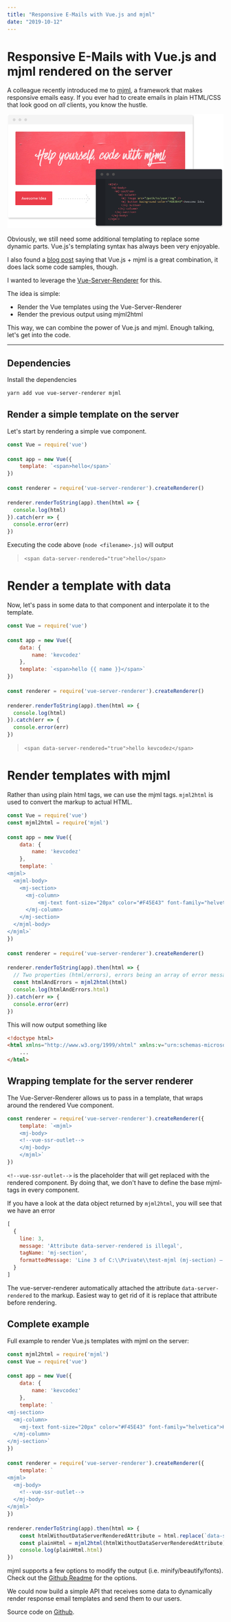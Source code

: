 ```yaml
---
title: "Responsive E-Mails with Vue.js and mjml"
date: "2019-10-12"
---
```


# Responsive E-Mails with Vue.js and mjml rendered on the server

A colleague recently introduced me to [mjml](https://mjml.io/), a framework that makes responsive emails easy.
If you ever had to create emails in plain HTML/CSS that look good on *all* clients, you know the hustle.

![mjml](./mjml.png)

Obviously, we still need some additional templating to replace some dynamic parts. 
Vue.js's templating syntax has always been very enjoyable.

I also found a [blog post](https://medium.com/@terencebezman/progressive-emails-using-vue-mjml-947c7764abd3) saying that Vue.js + mjml is a great combination, it does lack some code samples, though.

I wanted to leverage the [Vue-Server-Renderer](https://ssr.vuejs.org/) for this.

The idea is simple:

* Render the Vue templates using the Vue-Server-Renderer
* Render the previous output using mjml2html

This way, we can combine the power of Vue.js and mjml.
Enough talking, let's get into the code.

-----

## Dependencies

Install the dependencies

```sh
yarn add vue vue-server-renderer mjml
```

## Render a simple template on the server

Let's start by rendering a simple vue component.

```js
const Vue = require('vue')

const app = new Vue({
    template: `<span>hello</span>`
})

const renderer = require('vue-server-renderer').createRenderer()

renderer.renderToString(app).then(html => {
  console.log(html)
}).catch(err => {
  console.error(err)
})
```

Executing the code above (`node <filename>.js`) will output

> `<span data-server-rendered="true">hello</span>`

# Render a template with data

Now, let's pass in some data to that component and interpolate it to the template.

```js
const Vue = require('vue')

const app = new Vue({
    data: {
        name: 'kevcodez'
    },
    template: `<span>hello {{ name }}</span>`
})

const renderer = require('vue-server-renderer').createRenderer()

renderer.renderToString(app).then(html => {
  console.log(html)
}).catch(err => {
  console.error(err)
})
```

> `<span data-server-rendered="true">hello kevcodez</span>`

# Render templates with mjml

Rather than using plain html tags, we can use the mjml tags.
`mjml2html` is used to convert the markup to actual HTML.

```js
const Vue = require('vue')
const mjml2html = require('mjml')

const app = new Vue({
    data: {
        name: 'kevcodez'
    },
    template: `
<mjml>
  <mjml-body>
    <mj-section>
      <mj-column>
          <mj-text font-size="20px" color="#F45E43" font-family="helvetica">Hello {{ name }}</mj-text>
      </mj-column>
    </mj-section>
  </mjml-body>
</mjml>`
})

const renderer = require('vue-server-renderer').createRenderer()

renderer.renderToString(app).then(html => {
  // Two properties (html/errors), errors being an array of error messages that occured during template rendering
  const htmlAndErrors = mjml2html(html)
  console.log(htmlAndErrors.html)
}).catch(err => {
  console.error(err)
})
```

This will now output something like

```html
<!doctype html>
<html xmlns="http://www.w3.org/1999/xhtml" xmlns:v="urn:schemas-microsoft-com:vml" xmlns:o="urn:schemas-microsoft-com:office:office">
    ...
</html>
```

## Wrapping template for the server renderer

The Vue-Server-Renderer allows us to pass in a template, that wraps around the rendered Vue component.

```js
const renderer = require('vue-server-renderer').createRenderer({
    template: `<mjml>
    <mj-body>
    <!--vue-ssr-outlet-->
    </mj-body>
    </mjml>`
})
```

`<!--vue-ssr-outlet-->` is the placeholder that will get replaced with the rendered component.
By doing that, we don't have to define the base mjml-tags in every component.

If you have a look at the data object returned by `mjml2html`, you will see that we have an error

```js
[
  {
    line: 3,
    message: 'Attribute data-server-rendered is illegal',
    tagName: 'mj-section',
    formattedMessage: 'Line 3 of C:\\Private\\test-mjml (mj-section) — Attribute data-server-rendered is illegal'
  }
]
```

The vue-server-renderer automatically attached the attribute `data-server-rendered` to the markup.
Easiest way to get rid of it is replace that attribute before rendering.

## Complete example

Full example to render Vue.js templates with mjml on the server:

```js
const mjml2html = require('mjml')
const Vue = require('vue')

const app = new Vue({
    data: {
        name: 'kevcodez'
    },
    template: `
<mj-section>
  <mj-column>
    <mj-text font-size="20px" color="#F45E43" font-family="helvetica">Hello {{ name }}</mj-text>
  </mj-column>
</mj-section>`
})

const renderer = require('vue-server-renderer').createRenderer({
    template: `
<mjml>
  <mj-body>
    <!--vue-ssr-outlet-->
  </mj-body>
</mjml>`
})

renderer.renderToString(app).then(html => {
    const htmlWithoutDataServerRenderedAttribute = html.replace(`data-server-rendered="true"`, '')
    const plainHtml = mjml2html(htmlWithoutDataServerRenderedAttribute)
    console.log(plainHtml.html)
})
```

mjml supports a few options to modify the output (i.e. minify/beautify/fonts).
Check out the [Github Readme](https://github.com/mjmlio/mjml) for the options.

We could now build a simple API that receives some data to dynamically render response email templates and send them to our users.

Source code on [Github](https://github.com/kevcodez/vuejs-server-renderer-mjml).
